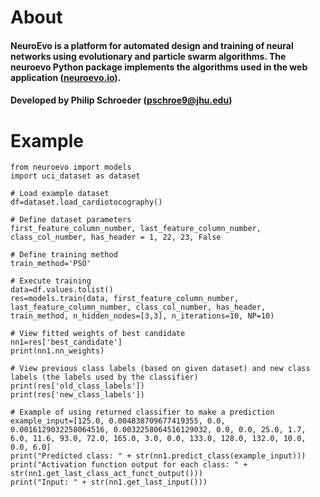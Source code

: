 # About
#### NeuroEvo is a platform for automated design and training of neural networks using evolutionary and particle swarm algorithms. The neuroevo Python package implements the algorithms used in the web application ([neuroevo.io](https://neuroevo.io)).
#### Developed by Philip Schroeder (pschroe9@jhu.edu)

# Example
```
from neuroevo import models
import uci_dataset as dataset

# Load example dataset
df=dataset.load_cardiotocography()

# Define dataset parameters
first_feature_column_number, last_feature_column_number, class_col_number, has_header = 1, 22, 23, False

# Define training method
train_method='PSO'

# Execute training
data=df.values.tolist()
res=models.train(data, first_feature_column_number, last_feature_column_number, class_col_number, has_header, train_method, n_hidden_nodes=[3,3], n_iterations=10, NP=10)

# View fitted weights of best candidate
nn1=res['best_candidate']
print(nn1.nn_weights)

# View previous class labels (based on given dataset) and new class labels (the labels used by the classifier)
print(res['old_class_labels'])
print(res['new_class_labels'])

# Example of using returned classifier to make a prediction 
example_input=[125.0, 0.004838709677419355, 0.0, 0.0016129032258064516, 0.0032258064516129032, 0.0, 0.0, 25.0, 1.7, 6.0, 11.6, 93.0, 72.0, 165.0, 3.0, 0.0, 133.0, 128.0, 132.0, 10.0, 0.0, 6.0]
print("Predicted class: " + str(nn1.predict_class(example_input)))
print("Activation function output for each class: " + str(nn1.get_last_class_act_funct_output()))
print("Input: " + str(nn1.get_last_input()))
```
